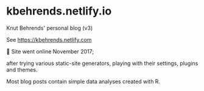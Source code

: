 # kbehrends.netlify.io

Knut Behrends' personal blog (v3)

See https://kbehrends.netlify.com

🐣 Site went online November 2017;

after trying various static-site generators, playing with their settings, plugins and themes.

Most blog posts contain simple data analyses created with R. 
